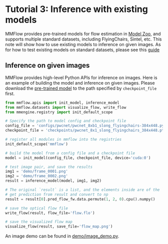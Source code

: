 # Tutorial 3: Inference with existing models

MMFlow provides pre-trained models for flow estimation in [Model Zoo](../model_zoo.md), and supports multiple standard datasets, including FlyingChairs, Sintel, etc.
This note will show how to use existing models to inference on given images.
As for how to test existing models on standard datasets, please see this [guide](https://github.com/open-mmlab/mmflow/blob/dev-1.x/docs/en/user_guides/4_train_test.md#Test-models-on-standard-datasets)

## Inference on given images

MMFlow provides high-level Python APIs for inference on images. Here is an example of building the model and inference on given images.
Please download the [pre-trained model](https://download.openmmlab.com/mmflow/pwcnet/pwcnet_8x1_slong_flyingchairs_384x448.pth) to the path specified by `checkpoint_file` first.

```python
from mmflow.apis import init_model, inference_model
from mmflow.datasets import visualize_flow, write_flow
from mmengine.registry import init_default_scope

# Specify the path to model config and checkpoint file
config_file = 'configs/pwcnet/pwcnet_8xb1_slong_flyingchairs-384x448.py'
checkpoint_file = 'checkpoints/pwcnet_8x1_slong_flyingchairs_384x448.pth'

# register all modules in mmflow into the registries
init_default_scope('mmflow')

# build the model from a config file and a checkpoint file
model = init_model(config_file, checkpoint_file, device='cuda:0')

# test image pair, and save the results
img1 = 'demo/frame_0001.png'
img2 = 'demo/frame_0002.png'
result = inference_model(model, img1, img2)

# The original `result` is a list, and the elements inside are of the `FlowDataSample` data type
# get prediction from result and convert to np
result = result[0].pred_flow_fw.data.permute(1, 2, 0).cpu().numpy()

# save the optical flow file
write_flow(result, flow_file='flow.flo')

# save the visualized flow map
visualize_flow(result, save_file='flow_map.png')
```

An image demo can be found in [demo/image_demo.py](https://github.com/open-mmlab/mmflow/blob/dev-1.x/demo/image_demo.py).
